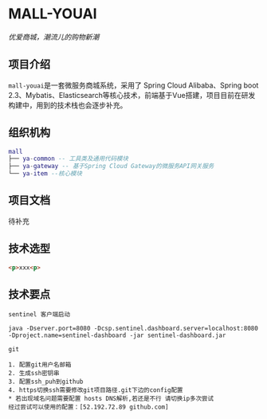 # MALL-YOUAI

*优爱商城，潮流儿的购物新潮*



## 项目介绍

`mall-youai`是一套微服务商城系统，采用了 Spring Cloud Alibaba、Spring boot 2.3、Mybatis、Elasticsearch等核心技术，前端基于Vue搭建，项目目前在研发构建中，用到的技术栈也会逐步补充。

## 组织机构

```lua
mall
├── ya-common -- 工具类及通用代码模块
├── ya-gateway -- 基于Spring Cloud Gateway的微服务API网关服务
└── ya-item --核心模块
```

## 项目文档

待补充

## 技术选型

```html
<p>xxx<p>
```

## 技术要点

`sentinel 客户端启动`
```shell
java -Dserver.port=8080 -Dcsp.sentinel.dashboard.server=localhost:8080 -Dproject.name=sentinel-dashboard -jar sentinel-dashboard.jar
```

`git`
```shell
1. 配置git用户名邮箱
2. 生成ssh密钥串
3. 配置ssh_puh到github
4. https切换ssh需要修改git项目路径.git下边的config配置
* 若出现域名问题需要配置 hosts DNS解析,若还是不行 请切换ip多次尝试 
经过尝试可以使用的配置：[52.192.72.89 github.com]
```